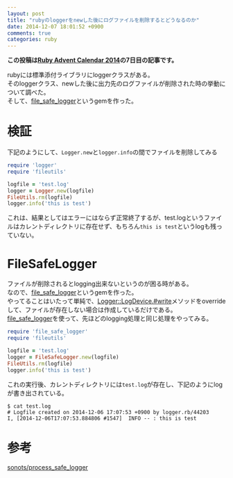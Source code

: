 ```yaml
---
layout: post
title: "rubyのloggerをnewした後にログファイルを削除するとどうなるのか"
date: 2014-12-07 18:01:52 +0900
comments: true
categories: ruby
---
```

__この投稿は[Ruby Advent Calendar 2014](http://qiita.com/advent-calendar/2014/ruby)の7日目の記事です。__

rubyには標準添付ライブラリにloggerクラスがある。  
そのloggerクラス、newした後に出力先のログファイルが削除された時の挙動について調べた。  
そして、[file_safe_logger](https://github.com/takady/file_safe_logger)というgemを作った。  

# 検証
下記のようにして、`Logger.new`と`logger.info`の間でファイルを削除してみる  

```ruby
require 'logger'
require 'fileutils'

logfile = 'test.log'
logger = Logger.new(logfile)
FileUtils.rm(logfile)
logger.info('this is test')
```

これは、結果としてはエラーにはならず正常終了するが、test.logというファイルはカレントディレクトリに存在せず、もちろん`this is test`というlogも残っていない。  

# FileSafeLogger
ファイルが削除されるとlogging出来ないというのが困る時がある。  
なので、[file_safe_logger](https://github.com/takady/file_safe_logger)というgemを作った。  
やってることはいたって単純で、[Logger::LogDevice.#write](https://github.com/ruby/ruby/blob/trunk/lib/logger.rb#L593-L612)メソッドをoverrideして、ファイルが存在しない場合は作成しているだけである。  
[file_safe_logger](https://github.com/takady/file_safe_logger)を使って、先ほどのlogging処理と同じ処理をやってみる。  

```ruby
require 'file_safe_logger'
require 'fileutils'

logfile = 'test.log'
logger = FileSafeLogger.new(logfile)
FileUtils.rm(logfile)
logger.info('this is test')
```

これの実行後、カレントディレクトリには`test.log`が存在し、下記のようにlogが書き出されている。  

    $ cat test.log
    # Logfile created on 2014-12-06 17:07:53 +0900 by logger.rb/44203
    I, [2014-12-06T17:07:53.884806 #1547]  INFO -- : this is test

# 参考
[sonots/process_safe_logger](https://github.com/sonots/process_safe_logger)  
